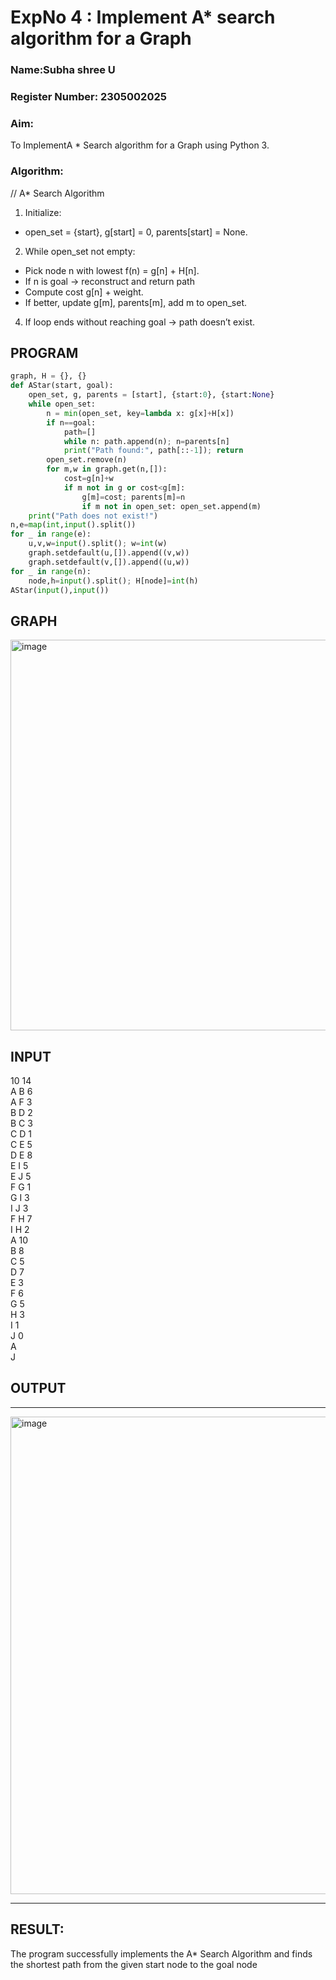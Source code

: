 <h1>ExpNo 4 : Implement A* search algorithm for a Graph</h1> 
<h3>Name:Subha shree U    </h3>
<h3>Register Number: 2305002025        </h3>
<H3>Aim:</H3>
<p>To ImplementA * Search algorithm for a Graph using Python 3.</p>
<H3>Algorithm:</H3>


// A* Search Algorithm
1. Initialize:

* open_set = {start}, g[start] = 0, parents[start] = None.

2. While open_set not empty:
   
*  Pick node n with lowest f(n) = g[n] + H[n].
* If n is goal → reconstruct and return path
* Compute cost g[n] + weight.
* If better, update g[m], parents[m], add m to open_set.

4. If loop ends without reaching goal → path doesn’t exist.

## PROGRAM
```python
graph, H = {}, {}
def AStar(start, goal):
    open_set, g, parents = [start], {start:0}, {start:None}
    while open_set:
        n = min(open_set, key=lambda x: g[x]+H[x])
        if n==goal:
            path=[]
            while n: path.append(n); n=parents[n]
            print("Path found:", path[::-1]); return
        open_set.remove(n)
        for m,w in graph.get(n,[]):
            cost=g[n]+w
            if m not in g or cost<g[m]:
                g[m]=cost; parents[m]=n
                if m not in open_set: open_set.append(m)
    print("Path does not exist!")
n,e=map(int,input().split())
for _ in range(e):
    u,v,w=input().split(); w=int(w)
    graph.setdefault(u,[]).append((v,w))
    graph.setdefault(v,[]).append((u,w))
for _ in range(n):
    node,h=input().split(); H[node]=int(h)
AStar(input(),input())

```

## GRAPH 

<img width="1036" height="625" alt="image" src="https://github.com/user-attachments/assets/89da85ca-32ed-484e-8d12-b7515a2b8273" />


## INPUT

10 14<Br>
A B 6<Br>
A F 3<Br>
B D 2<Br>
B C 3<Br>
C D 1<Br>
C E 5<Br>
D E 8<Br>
E I 5<Br>
E J 5<Br>
F G 1<Br>
G I 3<Br>
I J 3<Br>
F H 7<Br>
I H 2<Br>
A 10<Br>
B 8<Br>
C 5<Br>
D 7<Br>
E 3<Br>
F 6<Br>
G 5<Br>
H 3<Br>
I 1<Br>
J 0<Br>
A<Br>
J<Br>

## OUTPUT
<hr>
<img width="617" height="764" alt="image" src="https://github.com/user-attachments/assets/795ca38c-8f17-4266-bdc7-1001d9f11527" />

<hr>

## RESULT:
The program successfully implements the A* Search Algorithm and finds the shortest path from the given start node to the goal node

